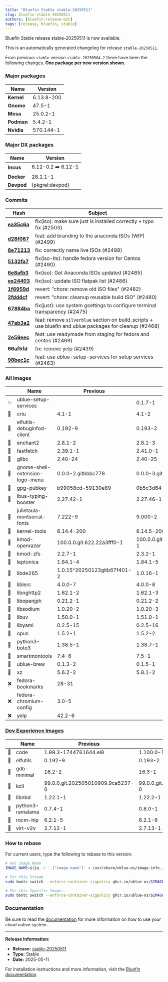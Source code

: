 ```yaml
---
title: "Bluefin Stable stable-20250511"
slug: bluefin-stable-20250511
authors: [bluefin-release-bot]
tags: [release, bluefin, stable]
---
```


Bluefin Stable release stable-20250511 is now available.

<!--truncate-->

This is an automatically generated changelog for release `stable-20250511`.

From previous `stable` version `stable-20250504.2` there have been the following changes. **One package per new version shown.**

### Major packages
| Name | Version |
| --- | --- |
| **Kernel** | 6.13.8-200 |
| **Gnome** | 47.5-1 |
| **Mesa** | 25.0.2-1 |
| **Podman** | 5.4.2-1 |
| **Nvidia** | 570.144-1 |

### Major DX packages
| Name | Version |
| --- | --- |
| **Incus** | 6.12-0.2 ➡️ 6.12-1 |
| **Docker** | 28.1.1-1 |
| **Devpod** | {pkgrel:devpod} |

### Commits
| Hash | Subject |
| --- | --- |
| **[ea35c6a](https://github.com/ublue-os/bluefin/commit/ea35c6aab8a5f1633115af3ea5da956c618d430a)** | fix(iso): make sure just is installed correctly + typo fix (#2503) |
| **[d28f087](https://github.com/ublue-os/bluefin/commit/d28f087f941c1d6feffa227668109c7ad396a929)** | feat: add branding to the anaconda ISOs (WIP) (#2499) |
| **[8e71213](https://github.com/ublue-os/bluefin/commit/8e71213cc5939959052556a3934775a3911bae2d)** | fix: correctly name live ISOs (#2498) |
| **[5132fa7](https://github.com/ublue-os/bluefin/commit/5132fa780f899d3cdae817449c082733ac6f98a6)** | fix(iso-lts): handle fedora version for Centos (#2490) |
| **[6e8afb3](https://github.com/ublue-os/bluefin/commit/6e8afb3bfa632cf7afda040e648f035ac6a8d0ac)** | fix(iso): Get Anaconda ISOs updated (#2485) |
| **[ee24403](https://github.com/ublue-os/bluefin/commit/ee24403500e759b17f605b1ae2d95323d1ffb5fa)** | fix(iso): update ISO flatpak list (#2486) |
| **[1f6959d](https://github.com/ublue-os/bluefin/commit/1f6959dab1d21b00a0d8c04105f199ca71c5b95f)** | revert: "chore: remove old ISO files" (#2482) |
| **[2fdd4cf](https://github.com/ublue-os/bluefin/commit/2fdd4cfcc6cdb83f09762bf04ec59b2403d641b8)** | revert: "chore: cleanup reusable build ISO" (#2480) |
| **[67884ba](https://github.com/ublue-os/bluefin/commit/67884ba63fceb3e71fe3eff2a531e5101574184c)** | fix(just): use system gsettings to configure terminal transparency (#2475) |
| **[47ab3a2](https://github.com/ublue-os/bluefin/commit/47ab3a2303fde6178f4eb312bc97708cb048fbbb)** | feat: remove `silverblue` section on build_scripts + use bluefin and ublue packages for cleanup (#2468) |
| **[2e59eec](https://github.com/ublue-os/bluefin/commit/2e59eec4bd2aad47eda69966ba3cde342ddfb638)** | feat: use readymade from staging for fedora and centos (#2469) |
| **[66af5fd](https://github.com/ublue-os/bluefin/commit/66af5fd17ed0eeab4a56f3428460d4613c87d4fc)** | fix: remove yelp (#2439) |
| **[98bec1c](https://github.com/ublue-os/bluefin/commit/98bec1c731b2a28c51a5953e90959de3890f4a9e)** | feat: use ublue-setup-services for setup services (#2463) |

### All Images
| | Name | Previous | New |
| --- | --- | --- | --- |
| ✨ | ublue-setup-services | | 0.1.7-1 |
| 🔄 | criu | 4.1-1 | 4.1-2 |
| 🔄 | elfutils-debuginfod-client | 0.192-9 | 0.193-2 |
| 🔄 | enchant2 | 2.8.1-2 | 2.8.1-3 |
| 🔄 | fastfetch | 2.39.1-1 | 2.41.0-1 |
| 🔄 | glibc | 2.40-24 | 2.40-25 |
| 🔄 | gnome-shell-extension-logo-menu | 0.0.0-2.gitbbbc778 | 0.0.0-3.gitbbbc778 |
| 🔄 | gpg-pubkey | b99058cd-59130e89 | 0b5c3d64-5e8a44c8 |
| 🔄 | ibus-typing-booster | 2.27.42-1 | 2.27.46-1 |
| 🔄 | julietaula-montserrat-fonts | 7.222-9 | 9.000-2 |
| 🔄 | kernel-tools | 6.14.4-200 | 6.14.5-200 |
| 🔄 | kmod-openrazer | 100.0.0.git.622.22a3fff0-1 | 100.0.0.git.624.0663c556-1 |
| 🔄 | kmod-zfs | 2.2.7-1 | 2.3.2-1 |
| 🔄 | leptonica | 1.84.1-4 | 1.84.1-5 |
| 🔄 | libde265 | 1.0.15^20250123gitb67f401-2 | 1.0.16-1 |
| 🔄 | liblerc | 4.0.0-7 | 4.0.0-8 |
| 🔄 | libnghttp2 | 1.62.1-2 | 1.62.1-3 |
| 🔄 | libopenjph | 0.21.2-1 | 0.21.2-2 |
| 🔄 | libsodium | 1.0.20-2 | 1.0.20-3 |
| 🔄 | libuv | 1.50.0-1 | 1.51.0-1 |
| 🔄 | libyaml | 0.2.5-15 | 0.2.5-16 |
| 🔄 | opus | 1.5.2-1 | 1.5.2-2 |
| 🔄 | python3-boto3 | 1.38.5-1 | 1.38.7-1 |
| 🔄 | smartmontools | 7.4-6 | 7.5-1 |
| 🔄 | ublue-brew | 0.1.3-2 | 0.1.5-1 |
| 🔄 | xz | 5.6.2-2 | 5.8.1-2 |
| ❌ | fedora-bookmarks | 28-31 | |
| ❌ | fedora-chromium-config | 3.0-5 | |
| ❌ | yelp | 42.2-6 | |

### [Dev Experience Images](https://docs.projectbluefin.io/bluefin-dx)
| | Name | Previous | New |
| --- | --- | --- | --- |
| 🔄 | code | 1.99.3-1744761644.el8 | 1.100.0-1746623202.el8 |
| 🔄 | elfutils | 0.192-9 | 0.193-2 |
| 🔄 | gdb-minimal | 16.2-2 | 16.3-1 |
| 🔄 | kcli | 99.0.0.git.202505010909.9ca5237-0 | 99.0.0.git.202505100928.703875d-0 |
| 🔄 | libnbd | 1.22.1-1 | 1.22.2-1 |
| 🔄 | python3-ramalama | 0.7.4-1 | 0.8.0-1 |
| 🔄 | rocm-hip | 6.2.1-5 | 6.2.1-6 |
| 🔄 | virt-v2v | 2.7.12-1 | 2.7.13-1 |



### How to rebase
For current users, type the following to rebase to this version:
```bash
# Get Image Name
IMAGE_NAME=$(jq -r '.["image-name"]' < /usr/share/ublue-os/image-info.json)

# For this Stream
sudo bootc switch --enforce-container-sigpolicy ghcr.io/ublue-os/$IMAGE_NAME:stable

# For this Specific Image:
sudo bootc switch --enforce-container-sigpolicy ghcr.io/ublue-os/$IMAGE_NAME:stable-20250511
```

### Documentation
Be sure to read the [documentation](https://docs.projectbluefin.io/) for more information
on how to use your cloud native system.

---

**Release Information:**
- **Release:** [stable-20250511](https://github.com/ublue-os/bluefin/releases/tag/stable-20250511)
- **Type:** Stable
- **Date:** 2025-05-11

For installation instructions and more information, visit the [Bluefin documentation](https://docs.projectbluefin.io/).
